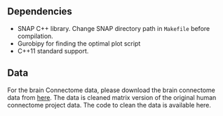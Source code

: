 Dependencies
------
- SNAP C++ library. Change SNAP directory path in `Makefile` before compilation.
- Gurobipy for finding the optimal plot script
- C++11 standard support.

Data
------
For the brain Connectome data, please download the brain connectome data from [here](link). The data is cleaned matrix version of the original human connectome project data. The code to clean the data is available here. 
